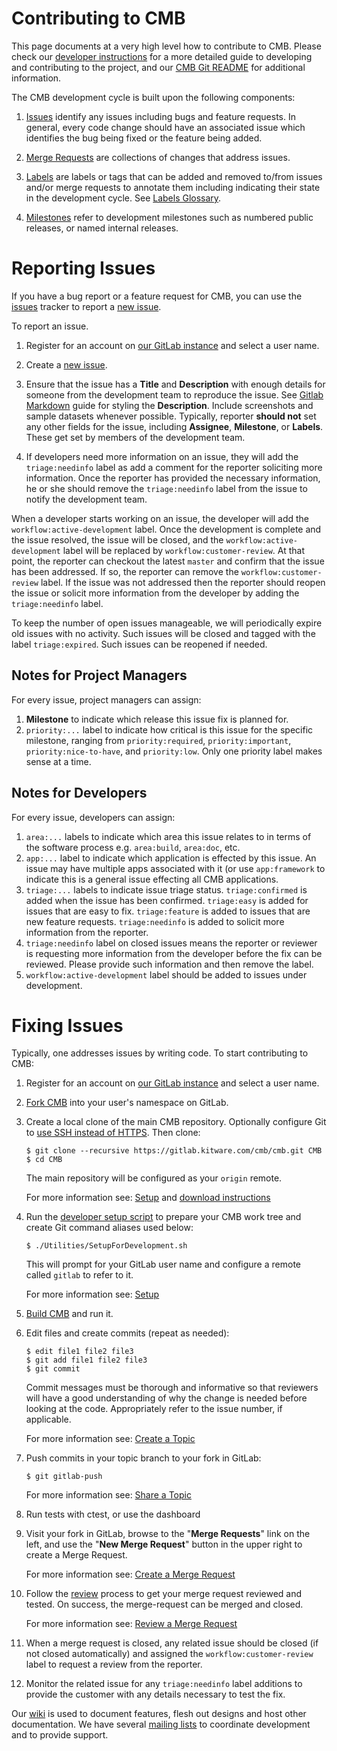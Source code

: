 Contributing to CMB
========================

This page documents at a very high level how to contribute to CMB.
Please check our [developer instructions][] for a more detailed guide to
developing and contributing to the project, and our [CMB Git README][]
for additional information.

The CMB development cycle is built upon the following components:

1. [Issues][] identify any issues including bugs and feature requests. In
   general, every code change should have an associated issue which identifies
   the bug being fixed or the feature being added.

2. [Merge Requests][] are collections of changes that address issues.

3. [Labels][] are labels or tags that can be added and removed to/from issues
   and/or merge requests to annotate them including indicating their state in
   the development cycle. See [Labels Glossary][].

4. [Milestones][] refer to development milestones such as numbered public
   releases, or named internal releases.

Reporting Issues
================

If you have a bug report or a feature request for CMB, you can use the
[issues][] tracker to report a [new issue][].

To report an issue.

1.  Register for an account on [our GitLab instance][GitLab Access]  and select a user name.

2. Create a [new issue][].

3. Ensure that the  issue has a **Title** and **Description**
   with enough details for someone from the development team to reproduce the
   issue. See [Gitlab Markdown] guide for styling the **Description**. Include
   screenshots and sample datasets whenever possible. Typically, reporter
   **should not** set any other fields for the issue, including
   **Assignee**, **Milestone**, or **Labels**. These get set by members of the
   development team.
   
4. If developers need more information on an issue, they will add the
   `triage:needinfo` label as add a comment for the reporter soliciting more
   information. Once the reporter has provided the necessary information, he or she
   should remove the `triage:needinfo` label from the issue to notify the
   development team.

When a developer starts working on an issue, the developer will add the
`workflow:active-development` label. Once the development is complete and the issue
resolved, the issue will be closed, and the `workflow:active-development` label
will be replaced by `workflow:customer-review`. At that point, the reporter can
checkout the latest `master` and confirm that the issue has been addressed. If so,
the reporter can remove the `workflow:customer-review` label. If the issue was not
addressed then the reporter should reopen the issue or solicit more information
from the developer by adding the `triage:needinfo` label.

To keep the number of open issues manageable, we will periodically expire old issues
with no activity. Such issues will be closed and tagged with the label
`triage:expired`. Such issues can be reopened if needed.

Notes for Project Managers
--------------------------

For every issue, project managers can assign:

1. **Milestone** to indicate which release this issue fix is planned for.
2. `priority:...` label to indicate how critical is this issue for the specific
   milestone, ranging from `priority:required`, `priority:important`,
   `priority:nice-to-have`, and `priority:low`. Only one priority label makes
   sense at a time.

Notes for Developers
--------------------

For every issue, developers can assign:

1. `area:...` labels to indicate which area this issue relates to in terms of the software process e.g. `area:build`,
   `area:doc`, etc.
2. `app:...` label to indicate which application is effected by  this issue. An issue
   may have multiple apps associated with it (or use `app:framework` to indicate this is a general issue effecting all CMB applications.
3. `triage:...` labels to indicate issue triage status. `triage:confirmed` is added
    when the issue has been confirmed. `triage:easy` is added for issues that are
    easy to fix. `triage:feature` is added to issues that are new feature requests.
    `triage:needinfo` is added to solicit more information from the reporter.
4. `triage:needinfo` label on closed issues means the reporter or reviewer is
    requesting more information from the developer before the fix can be reviewed.
    Please provide such information and then remove the label.
5. `workflow:active-development` label should be added to issues under development.


Fixing Issues
=============

Typically, one addresses issues by writing code. To start contributing to CMB:

1.  Register for an account on [our GitLab instance][GitLab Access]  and select a user name.

2.  [Fork CMB][] into your user's namespace on GitLab.

3.  Create a local clone of the main CMB repository. Optionally configure
    Git to [use SSH instead of HTTPS][].
    Then clone:

        $ git clone --recursive https://gitlab.kitware.com/cmb/cmb.git CMB
        $ cd CMB
    The main repository will be configured as your `origin` remote.

    For more information see: [Setup][] and [download instructions][]

4.  Run the [developer setup script][] to prepare your CMB work
    tree and create Git command aliases used below:

        $ ./Utilities/SetupForDevelopment.sh
    This will prompt for your GitLab user name and configure a remote
    called `gitlab` to refer to it. 

    For more information see: [Setup][]

5.  [Build CMB] and run it.

6.  Edit files and create commits (repeat as needed):

        $ edit file1 file2 file3
        $ git add file1 file2 file3
        $ git commit

    Commit messages must be thorough and informative so that
    reviewers will have a good understanding of why the change is
    needed before looking at the code. Appropriately refer to the issue
    number, if applicable.

    For more information see: [Create a Topic][]

7.  Push commits in your topic branch to your fork in GitLab:

        $ git gitlab-push

    For more information see: [Share a Topic][]

8.  Run tests with ctest, or use the dashboard

9.  Visit your fork in GitLab, browse to the "**Merge Requests**" link on the
    left, and use the "**New Merge Request**" button in the upper right to
    create a Merge Request.

    For more information see: [Create a Merge Request][]

8.  Follow the [review][] process to get your merge request reviewed and tested.
    On success, the merge-request can be merged and closed.

    For more information see: [Review a Merge Request][]

9.  When a merge request is closed, any related issue should be closed (if not
    closed automatically) and assigned the `workflow:customer-review` label to
    request a review from the reporter.

10. Monitor the related issue for any `triage:needinfo` label additions to provide
    the customer with any details necessary to test the fix.

Our [wiki][] is used to document features, flesh out designs and host other
documentation. We have several [mailing lists][] to coordinate development and
to provide support.

[CMB Git README]: Documentation/dev/README.md
[developer instructions]: Documentation/dev/develop.md
[GitLab Access]: https://gitlab.kitware.com/users/sign_in
[Fork CMB]: https://gitlab.kitware.com/cmb/cmb/forks/new
[use SSH instead of HTTPS]: Documentation/dev/download.md#use-ssh-instead-of-https
[download instructions]: Documentation/dev/download.md#clone
[developer setup script]: Utilities/SetupForDevelopment.sh
[Setup]: Documentation/dev/develop.md#Setup
[Build CMB]: https://gitlab.kitware.com/cmb/cmb-superbuild/
[Create a Topic]: Documentation/dev/develop.md#create-a-topic
[Share a Topic]: Documentation/dev/develop.md#share-a-topic
[Create a Merge Request]: Documentation/dev/develop.md#create-a-merge-request
[Review a Merge Request]: Documentation/dev/develop.md#review-a-merge-request
[review]: Documentation/dev/develop.md#review-a-merge-request
[Issues]: https://gitlab.kitware.com/cmb/cmb/issues
[Merge Requests]: https://gitlab.kitware.com/cmb/cmb/merge_requests
[Labels]: https://gitlab.kitware.com/cmb/cmb/labels
[Milestones]: https://gitlab.kitware.com/cmb/cmb/milestones
[Wiki]: https://gitlab.kitware.com/cmb/cmb/wikis/pages
[Mailing Lists]: http://www.computationalmodelbuilder.org/mailinglist/
[Gitlab Markdown]: https://gitlab.kitware.com/help/user/markdown.md
[new issue]: https://gitlab.kitware.com/cmb/cmb/issues/new
[Labels Glossary]: Documentation/dev/labels.md

